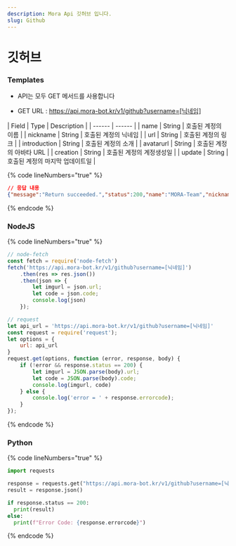 ```yaml
---
description: Mora Api 깃허브 입니다.
slug: Github
---
```


# 깃허브

### Templates

* API는 모두 GET 메서드를 사용합니다

* GET URL : https://api.mora-bot.kr/v1/github?username=[닉네임]

| Field | Type | Description |
| ------ | ------ |
| name | String | 호출된 계정의 이름 |
| nickname | String | 호출된 계정의 닉네임 |
| url | String | 호출된 계정의 링크 |
| introduction | String | 호출된 계정의 소개 |
| avatarurl | String | 호출된 계정의 아바타 URL |
| creation | String | 호출된 계정의 계정생성일 |
| update | String | 호출된 계정의 마지막 업데이트일 |

{% code lineNumbers="true" %}
```json
// 응답 내용
{"message":"Return succeeded.","status":200,"name":"MORA-Team","nickname":"모라 Team","url":"https://github.com/MORA-Team","introduction":null,"avatarurl":"https://avatars.githubusercontent.com/u/104973461?v=4","creation":"2022-05-05T08:00:35Z","update":"2022-08-23T23:18:26Z","success":true}
```
{% endcode %}

### NodeJS

{% code lineNumbers="true" %}
```javascript
// node-fetch
const fetch = require('node-fetch')
fetch('https://api.mora-bot.kr/v1/github?username=[닉네임]')
    .then(res => res.json())
    .then(json => {
        let imgurl = json.url;
        let code = json.code;
        console.log(json)
    });

// request
let api_url = 'https://api.mora-bot.kr/v1/github?username=[닉네임]'
const request = require('request');
let options = {
    url: api_url
}
request.get(options, function (error, response, body) {
    if (!error && response.status == 200) {
        let imgurl = JSON.parse(body).url;
        let code = JSON.parse(body).code;
        console.log(imgurl, code)
    } else {
        console.log('error = ' + response.errorcode);
    }
});
```
{% endcode %}

### Python

{% code lineNumbers="true" %}
```python
import requests

response = requests.get("https://api.mora-bot.kr/v1/github?username=[닉네임]")
result = response.json()

if response.status == 200:
  print(result)
else:
  print(f"Error Code: {response.errorcode}")
```
{% endcode %}
